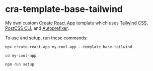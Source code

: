 # cra-template-base-tailwind

My own custom [Create React App](https://github.com/facebook/create-react-app) template which uses [Tailwind CSS](https://www.npmjs.com/package/tailwindcss), [PostCSS CLI](https://www.npmjs.com/package/postcss-cli), and [Autoprefixer](https://www.npmjs.com/package/autoprefixer).

To use and setup, run these commands:

    npx create-react-app my-cool-app --template base-tailwind
    
    cd my-cool-app

    npm run setup

